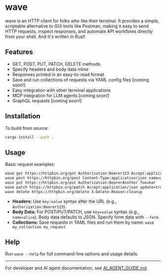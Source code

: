 # wave

wave is an HTTP client for folks who like their terminal. It provides a simple, scriptable alternative to GUI tools like Postman, making it easy to send HTTP requests, inspect responses, and automate API workflows directly from your shell. And it's written in Rust!

## Features
- GET, POST, PUT, PATCH, DELETE methods
- Specify headers and body data inline
- Responses printed in an easy-to-read format
- Save and run collections of requests via YAML config files [coming soon!]
- Easy integration with other terminal applications
- MCP integration for LLM agents [coming soon!]
- GraphQL requests [coming soon!]

## Installation

To build from source:

```sh
cargo install --path .
```

## Usage

Basic request examples:

```sh
wave get https://httpbin.org/get Authorization:Bearer123 Accept:application/json
wave post https://httpbin.org/post Content-Type:application/json name=alice age=30
wave put https://httpbin.org/put Authorization:BearerAnother foo=bar
wave patch https://httpbin.org/patch Accept:application/json update=true
wave delete https://httpbin.org/delete X-Delete-Reason:cleanup
```

- **Headers:** Use `key:value` syntax after the URL (e.g., `Authorization:Bearer123`).
- **Body Data:** For POST/PUT/PATCH, use `key=value` syntax (e.g., `name=alice`). Body data defaults to JSON. Specify form data with `--form`.
- **Collections:** Save requests in YAML files and run them by name: `wave my_collection my_request`

## Help

Run `wave --help` for full command-line options and usage details.

---

For developer and AI agent documentation, see [AI_AGENT_GUIDE.md](./AI_AGENT_GUIDE.md).
